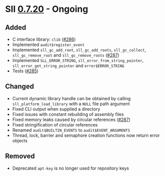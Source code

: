 # Sll [0.7.20] - Ongoing

## Added

- C interface library: `clib` ([#286])
- Implemented `audit$register_event`
- Implemented `sll_gc_add_root`, `sll_gc_add_roots`, `sll_gc_collect`, `sll_gc_remove_root` and `sll_gc_remove_roots` ([#287])
- Implemented `SLL_ERROR_STRING`, `sll_error_from_string_pointer`, `sll_error_get_string_pointer` and `error$ERROR_STRING`
- Tests ([#285])

## Changed

- Current dynamic library handle can be obtained by calling `sll_platform_load_library` with a `NULL` file path argument
- Fixed CLI output when supplied a directory
- Fixed issues with constant rebuilding of assembly files
- Fixed memory leaks caused by circular references ([#287])
- Fixed stringification of circular references
- Renamed `audit$BUILTIN_EVENTS` to `audit$EVENT_ARGUMENTS`
- Thread, lock, barrier and semaphore creation functions now return error objects

## Removed

- Deprecated `apt-key` is no longer used for repository keys

[0.7.20]: https://github.com/sl-lang/sll/compare/sll-v0.7.19...main
[#287]: https://github.com/sl-lang/sll/issues/287
[#286]: https://github.com/sl-lang/sll/issues/286
[#285]: https://github.com/sl-lang/sll/issues/285

